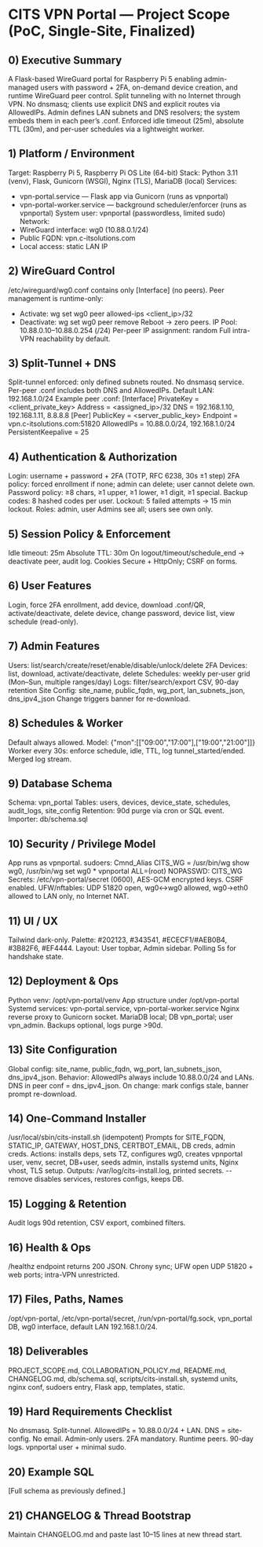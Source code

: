 # CITS VPN Portal — Project Scope (PoC, Single-Site, Finalized)

## 0) Executive Summary
A Flask-based WireGuard portal for Raspberry Pi 5 enabling admin-managed users with password + 2FA, on-demand device creation, and runtime WireGuard peer control. Split tunneling with no Internet through VPN. No dnsmasq; clients use explicit DNS and explicit routes via AllowedIPs. Admin defines LAN subnets and DNS resolvers; the system embeds them in each peer’s .conf. Enforced idle timeout (25m), absolute TTL (30m), and per-user schedules via a lightweight worker.

## 1) Platform / Environment
Target: Raspberry Pi 5, Raspberry Pi OS Lite (64-bit)
Stack: Python 3.11 (venv), Flask, Gunicorn (WSGI), Nginx (TLS), MariaDB (local)
Services:
- vpn-portal.service — Flask app via Gunicorn (runs as vpnportal)
- vpn-portal-worker.service — background scheduler/enforcer (runs as vpnportal)
System user: vpnportal (passwordless, limited sudo)
Network:
- WireGuard interface: wg0 (10.88.0.1/24)
- Public FQDN: vpn.c-itsolutions.com
- Local access: static LAN IP

## 2) WireGuard Control
/etc/wireguard/wg0.conf contains only [Interface] (no peers).
Peer management is runtime-only:
- Activate: wg set wg0 peer <pubkey> allowed-ips <client_ip>/32
- Deactivate: wg set wg0 peer <pubkey> remove
Reboot → zero peers.
IP Pool: 10.88.0.10–10.88.0.254 (/24)
Per-peer IP assignment: random
Full intra-VPN reachability by default.

## 3) Split-Tunnel + DNS
Split-tunnel enforced: only defined subnets routed.
No dnsmasq service.
Per-peer .conf includes both DNS and AllowedIPs.
Default LAN: 192.168.1.0/24
Example peer .conf:
[Interface]
PrivateKey = <client_private_key>
Address = <assigned_ip>/32
DNS = 192.168.1.10, 192.168.1.11, 8.8.8.8
[Peer]
PublicKey = <server_public_key>
Endpoint = vpn.c-itsolutions.com:51820
AllowedIPs = 10.88.0.0/24, 192.168.1.0/24
PersistentKeepalive = 25

## 4) Authentication & Authorization
Login: username + password + 2FA (TOTP, RFC 6238, 30s ±1 step)
2FA policy: forced enrollment if none; admin can delete; user cannot delete own.
Password policy: ≥8 chars, ≥1 upper, ≥1 lower, ≥1 digit, ≥1 special.
Backup codes: 8 hashed codes per user.
Lockout: 5 failed attempts → 15 min lockout.
Roles: admin, user
Admins see all; users see own only.

## 5) Session Policy & Enforcement
Idle timeout: 25m
Absolute TTL: 30m
On logout/timeout/schedule_end → deactivate peer, audit log.
Cookies Secure + HttpOnly; CSRF on forms.

## 6) User Features
Login, force 2FA enrollment, add device, download .conf/QR, activate/deactivate, delete device, change password, device list, view schedule (read-only).

## 7) Admin Features
Users: list/search/create/reset/enable/disable/unlock/delete 2FA
Devices: list, download, activate/deactivate, delete
Schedules: weekly per-user grid (Mon–Sun, multiple ranges/day)
Logs: filter/search/export CSV, 90-day retention
Site Config: site_name, public_fqdn, wg_port, lan_subnets_json, dns_ipv4_json
Change triggers banner for re-download.

## 8) Schedules & Worker
Default always allowed.
Model: {"mon":[["09:00","17:00"],["19:00","21:00"]]}
Worker every 30s: enforce schedule, idle, TTL, log tunnel_started/ended.
Merged log stream.

## 9) Database Schema
Schema: vpn_portal
Tables: users, devices, device_state, schedules, audit_logs, site_config
Retention: 90d purge via cron or SQL event.
Importer: db/schema.sql

## 10) Security / Privilege Model
App runs as vpnportal.
sudoers:
Cmnd_Alias CITS_WG = /usr/bin/wg show wg0, /usr/bin/wg set wg0 *
vpnportal ALL=(root) NOPASSWD: CITS_WG
Secrets: /etc/vpn-portal/secret (0600), AES-GCM encrypted keys.
CSRF enabled.
UFW/nftables: UDP 51820 open, wg0<->wg0 allowed, wg0->eth0 allowed to LAN only, no Internet NAT.

## 11) UI / UX
Tailwind dark-only.
Palette: #202123, #343541, #ECECF1/#AEB0B4, #3B82F6, #EF4444.
Layout: User topbar, Admin sidebar.
Polling 5s for handshake state.

## 12) Deployment & Ops
Python venv: /opt/vpn-portal/venv
App structure under /opt/vpn-portal
Systemd services: vpn-portal.service, vpn-portal-worker.service
Nginx reverse proxy to Gunicorn socket.
MariaDB local; DB vpn_portal; user vpn_admin.
Backups optional, logs purge >90d.

## 13) Site Configuration
Global config: site_name, public_fqdn, wg_port, lan_subnets_json, dns_ipv4_json.
Behavior: AllowedIPs always include 10.88.0.0/24 and LANs.
DNS in peer conf = dns_ipv4_json.
On change: mark configs stale, banner prompt re-download.

## 14) One-Command Installer
/usr/local/sbin/cits-install.sh (idempotent)
Prompts for SITE_FQDN, STATIC_IP, GATEWAY, HOST_DNS, CERTBOT_EMAIL, DB creds, admin creds.
Actions: installs deps, sets TZ, configures wg0, creates vpnportal user, venv, secret, DB+user, seeds admin, installs systemd units, Nginx vhost, TLS setup.
Outputs: /var/log/cits-install.log, printed secrets.
--remove disables services, restores configs, keeps DB.

## 15) Logging & Retention
Audit logs 90d retention, CSV export, combined filters.

## 16) Health & Ops
/healthz endpoint returns 200 JSON.
Chrony sync; UFW open UDP 51820 + web ports; intra-VPN unrestricted.

## 17) Files, Paths, Names
/opt/vpn-portal, /etc/vpn-portal/secret, /run/vpn-portal/fg.sock, vpn_portal DB, wg0 interface, default LAN 192.168.1.0/24.

## 18) Deliverables
PROJECT_SCOPE.md, COLLABORATION_POLICY.md, README.md, CHANGELOG.md, db/schema.sql, scripts/cits-install.sh, systemd units, nginx conf, sudoers entry, Flask app, templates, static.

## 19) Hard Requirements Checklist
No dnsmasq. Split-tunnel. AllowedIPs = 10.88.0.0/24 + LAN. DNS = site-config. No email. Admin-only users. 2FA mandatory. Runtime peers. 90-day logs. vpnportal user + minimal sudo.

## 20) Example SQL
[Full schema as previously defined.]

## 21) CHANGELOG & Thread Bootstrap
Maintain CHANGELOG.md and paste last 10–15 lines at new thread start.
